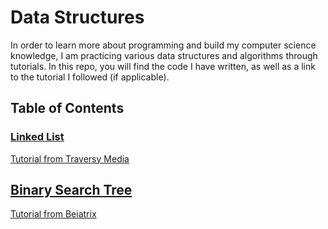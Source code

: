 # Data Structures

In order to learn more about programming and build my computer science knowledge, I am practicing various data structures and algorithms through tutorials. In this repo, you will find the code I have written, as well as a link to the tutorial I followed (if applicable).

## Table of Contents

### [Linked List](https://github.com/ksdevinney/data-structures/blob/main/linked-list.js)

[Tutorial from Traversy Media](https://www.youtube.com/watch?v=ZBdE8DElQQU)

## [Binary Search Tree](https://github.com/ksdevinney/data-structures/blob/main/binary-search-tree.js)

[Tutorial from Beiatrix](https://www.youtube.com/watch?v=6JeuJRqKJrI)